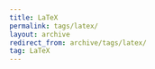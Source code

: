 ```yaml
---
title: LaTeX
permalink: tags/latex/
layout: archive
redirect_from: archive/tags/latex/
tag: LaTeX
---
```


